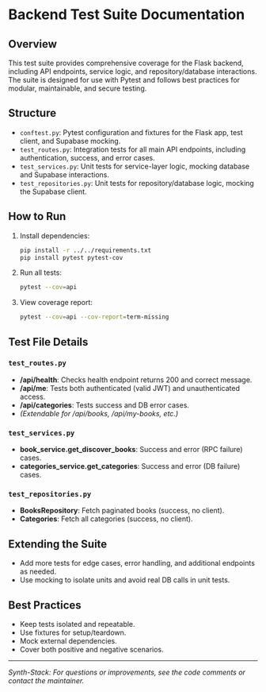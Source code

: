 # Backend Test Suite Documentation

## Overview
This test suite provides comprehensive coverage for the Flask backend, including API endpoints, service logic, and repository/database interactions. The suite is designed for use with Pytest and follows best practices for modular, maintainable, and secure testing.

## Structure

- `conftest.py`: Pytest configuration and fixtures for the Flask app, test client, and Supabase mocking.
- `test_routes.py`: Integration tests for all main API endpoints, including authentication, success, and error cases.
- `test_services.py`: Unit tests for service-layer logic, mocking database and Supabase interactions.
- `test_repositories.py`: Unit tests for repository/database logic, mocking the Supabase client.

## How to Run

1. Install dependencies:
   ```bash
   pip install -r ../../requirements.txt
   pip install pytest pytest-cov
   ```
2. Run all tests:
   ```bash
   pytest --cov=api
   ```
3. View coverage report:
   ```bash
   pytest --cov=api --cov-report=term-missing
   ```

## Test File Details

### `test_routes.py`
- **/api/health**: Checks health endpoint returns 200 and correct message.
- **/api/me**: Tests both authenticated (valid JWT) and unauthenticated access.
- **/api/categories**: Tests success and DB error cases.
- *(Extendable for /api/books, /api/my-books, etc.)*

### `test_services.py`
- **book_service.get_discover_books**: Success and error (RPC failure) cases.
- **categories_service.get_categories**: Success and error (DB failure) cases.

### `test_repositories.py`
- **BooksRepository**: Fetch paginated books (success, no client).
- **Categories**: Fetch all categories (success, no client).

## Extending the Suite
- Add more tests for edge cases, error handling, and additional endpoints as needed.
- Use mocking to isolate units and avoid real DB calls in unit tests.

## Best Practices
- Keep tests isolated and repeatable.
- Use fixtures for setup/teardown.
- Mock external dependencies.
- Cover both positive and negative scenarios.

---

*Synth-Stack: For questions or improvements, see the code comments or contact the maintainer.* 